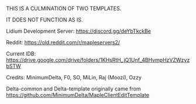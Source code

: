 THIS IS A CULMINATION OF TWO TEMPLATES.

IT DOES NOT FUNCTION AS IS.


Lidium Development Server: https://discord.gg/deYbTkckBe

Reddit: https://old.reddit.com/r/mapleservers2/

Current IDB: https://drive.google.com/drive/folders/1KHsRtH_jQ1Unf_4BHvmpHzVZWzyzbSTW


Credits: MinimumDelta, F0, SO, MiLin, Raj (Moozi), Ozzy

Delta-common and Delta-template originally came from https://github.com/MinimumDelta/MapleClientEditTemplate
